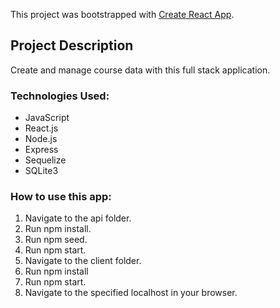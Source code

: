 This project was bootstrapped with [Create React App](https://github.com/facebook/create-react-app).

## Project Description

Create and manage course data with this full stack application.

### Technologies Used:

- JavaScript
- React.js
- Node.js
- Express
- Sequelize
- SQLite3

### How to use this app:

1. Navigate to the api folder.
2. Run npm install.
3. Run npm seed.
4. Run npm start.
5. Navigate to the client folder.
6. Run npm install
7. Run npm start.
8. Navigate to the specified localhost in your browser.
